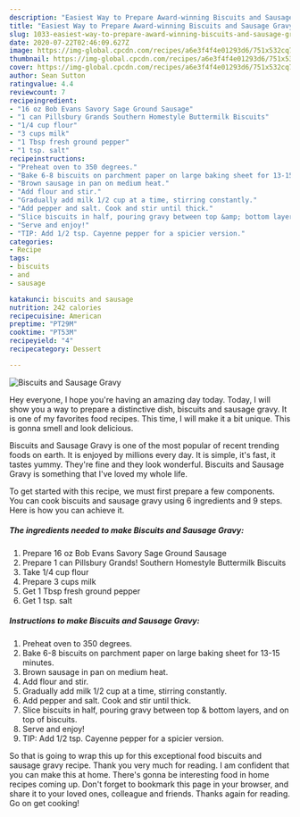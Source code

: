 ```yaml
---
description: "Easiest Way to Prepare Award-winning Biscuits and Sausage Gravy"
title: "Easiest Way to Prepare Award-winning Biscuits and Sausage Gravy"
slug: 1033-easiest-way-to-prepare-award-winning-biscuits-and-sausage-gravy
date: 2020-07-22T02:46:09.627Z
image: https://img-global.cpcdn.com/recipes/a6e3f4f4e01293d6/751x532cq70/biscuits-and-sausage-gravy-recipe-main-photo.jpg
thumbnail: https://img-global.cpcdn.com/recipes/a6e3f4f4e01293d6/751x532cq70/biscuits-and-sausage-gravy-recipe-main-photo.jpg
cover: https://img-global.cpcdn.com/recipes/a6e3f4f4e01293d6/751x532cq70/biscuits-and-sausage-gravy-recipe-main-photo.jpg
author: Sean Sutton
ratingvalue: 4.4
reviewcount: 7
recipeingredient:
- "16 oz Bob Evans Savory Sage Ground Sausage"
- "1 can Pillsbury Grands Southern Homestyle Buttermilk Biscuits"
- "1/4 cup flour"
- "3 cups milk"
- "1 Tbsp fresh ground pepper"
- "1 tsp. salt"
recipeinstructions:
- "Preheat oven to 350 degrees."
- "Bake 6-8 biscuits on parchment paper on large baking sheet for 13-15 minutes."
- "Brown sausage in pan on medium heat."
- "Add flour and stir."
- "Gradually add milk 1/2 cup at a time, stirring constantly."
- "Add pepper and salt. Cook and stir until thick."
- "Slice biscuits in half, pouring gravy between top &amp; bottom layers, and on top of biscuits."
- "Serve and enjoy!"
- "TIP: Add 1/2 tsp. Cayenne pepper for a spicier version."
categories:
- Recipe
tags:
- biscuits
- and
- sausage

katakunci: biscuits and sausage 
nutrition: 242 calories
recipecuisine: American
preptime: "PT29M"
cooktime: "PT53M"
recipeyield: "4"
recipecategory: Dessert

---
```



![Biscuits and Sausage Gravy](https://img-global.cpcdn.com/recipes/a6e3f4f4e01293d6/751x532cq70/biscuits-and-sausage-gravy-recipe-main-photo.jpg)

Hey everyone, I hope you're having an amazing day today. Today, I will show you a way to prepare a distinctive dish, biscuits and sausage gravy. It is one of my favorites food recipes. This time, I will make it a bit unique. This is gonna smell and look delicious.

Biscuits and Sausage Gravy is one of the most popular of recent trending foods on earth. It is enjoyed by millions every day. It is simple, it's fast, it tastes yummy. They're fine and they look wonderful. Biscuits and Sausage Gravy is something that I've loved my whole life.




To get started with this recipe, we must first prepare a few components. You can cook biscuits and sausage gravy using 6 ingredients and 9 steps. Here is how you can achieve it.

<!--inarticleads1-->

##### The ingredients needed to make Biscuits and Sausage Gravy:

1. Prepare 16 oz Bob Evans Savory Sage Ground Sausage
1. Prepare 1 can Pillsbury Grands! Southern Homestyle Buttermilk Biscuits
1. Take 1/4 cup flour
1. Prepare 3 cups milk
1. Get 1 Tbsp fresh ground pepper
1. Get 1 tsp. salt




<!--inarticleads2-->

##### Instructions to make Biscuits and Sausage Gravy:

1. Preheat oven to 350 degrees.
1. Bake 6-8 biscuits on parchment paper on large baking sheet for 13-15 minutes.
1. Brown sausage in pan on medium heat.
1. Add flour and stir.
1. Gradually add milk 1/2 cup at a time, stirring constantly.
1. Add pepper and salt. Cook and stir until thick.
1. Slice biscuits in half, pouring gravy between top &amp; bottom layers, and on top of biscuits.
1. Serve and enjoy!
1. TIP: Add 1/2 tsp. Cayenne pepper for a spicier version.




So that is going to wrap this up for this exceptional food biscuits and sausage gravy recipe. Thank you very much for reading. I am confident that you can make this at home. There's gonna be interesting food in home recipes coming up. Don't forget to bookmark this page in your browser, and share it to your loved ones, colleague and friends. Thanks again for reading. Go on get cooking!
